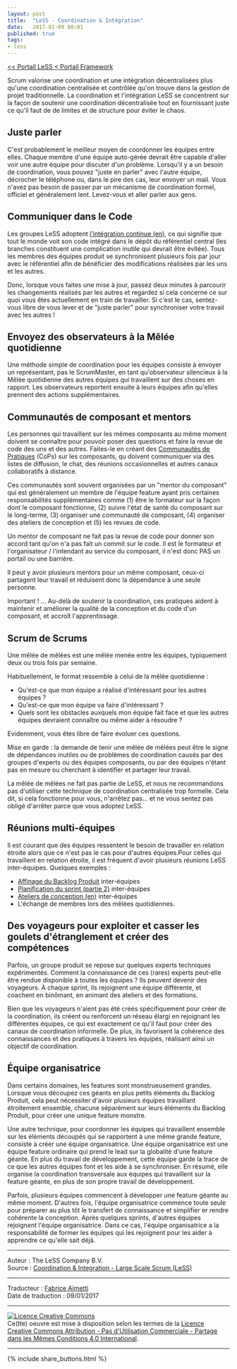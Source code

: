 ```yaml
---
layout: post
title:  "LeSS - Coordination & Intégration"
date:   2017-01-09 00:01
published: true
tags:
- less
---
```


[<< Portail LeSS < Portail Framework](http://www.les-traducteurs-agiles.org/2016/12/28/less-portail-framework.html)

Scrum valorise une coordination et une intégration décentralisées plus qu'une coordination centralisée et contrôlée qu'on trouve dans la gestion de projet traditionnelle. La coordination et l'intégration LeSS se concentrent sur la façon de soutenir une coordination décentralisée tout en fournissant juste ce qu'il faut de de limites et de structure pour éviter le chaos.

## Juste parler

C'est probablement le meilleur moyen de coordonner les équipes entre elles. Chaque membre d'une équipe auto-gérée devrait être capable d'aller voir une autre équipe pour discuter d'un problème. Lorsqu'il y a un besoin de coordination, vous pouvez "juste en parler" avec l'autre équipe, décrocher le téléphone ou, dans le pire des cas, leur envoyer un mail. Vous n'avez pas besoin de passer par un mécanisme de coordination formel, officiel et généralement lent. Levez-vous et aller parler aux gens.

## Communiquer dans le Code

Les groupes LeSS adoptent [l'intégration continue (en)](http://less.works/less/technical-excellence/continuous-integration), ce qui signifie que tout le monde voit son code intégré dans le dépôt du référentiel central (les branches constituent une complication inutile qui devrait être évitée). Tous les membres des équipes produit se synchronisent plusieurs fois par jour avec le référentiel afin de bénéficier des modifications réalisées par les uns et les autres.

Donc, lorsque vous faites une mise à jour, passez deux minutes à parcourir les changements réalisés par les autres et regardez si cela concerne ce sur quoi vous êtes actuellement en train de travailler. Si c'est le cas, sentez-vous libre de vous lever et de "juste parler" pour synchroniser votre travail avec les autres !

## Envoyez des observateurs à la Mêlée quotidienne

Une méthode simple de coordination pour les équipes consiste à envoyer un représentant, pas le ScrumMaster, en tant qu'observateur silencieux à la Mêlée quotidienne des autres équipes qui travaillent sur des choses en rapport. Les observateurs reportent ensuite à leurs équipes afin qu'elles prennent des actions supplémentaires.

## Communautés de composant et mentors

Les personnes qui travaillent sur les mêmes composants au même moment doivent se connaître pour pouvoir poser des questions et faire la revue de code des uns et des autres. Faites-le en créant des [Communautés de Pratiques](http://www.les-traducteurs-agiles.org/2017/01/02/less-communautes.html) (CoPs) sur les composants, qu doivent communiquer via des listes de diffusion, le chat, des réunions occasionnelles et autres canaux collaboratifs à distance.

Ces communautés sont souvent organisées par un "mentor du composant" qui est généralement un membre de l'équipe feature ayant pris certaines responsabilités supplémentaires comme (1) être le formateur sur la façon dont le composant fonctionne, (2) suivre l'état de santé du composant sur le long-terme, (3) organiser une communauté de composant, (4) organiser des ateliers de conception et (5) les revues de code.

Un mentor de composant ne fait pas la revue de code pour donner son accord tant qu'on n'a pas fait un commit sur le code. Il est le formateur et l'organisateur / l'intendant au service du composant, il n'est donc PAS un portail ou une barrière.

Il peut y avoir plusieurs mentors pour un même composant, ceux-ci partagent leur travail et réduisent donc la dépendance à une seule personne.

Important ! ... Au-delà de soutenir la coordination, ces pratiques aident à maintenir et améliorer la qualité de la conception et du code d'un composant, et accroît l'apprentissage.

## Scrum de Scrums

Une mêlée de mêlées est une mêlée menée entre les équipes, typiquement deux ou trois fois par semaine.

Habituellement, le format ressemble à celui de la mêlée quotidienne :

* Qu'est-ce que mon équipe a réalisé d'intéressant pour les autres équipes ?
* Qu'est-ce que mon équipe va faire d'intéressant ?
* Quels sont les obstacles auxquels mon équipe fait face et que les autres équipes devraient connaître ou même aider à résoudre ?


Evidemment, vous êtes libre de faire évoluer ces questions.

Mise en garde : la demande de tenir une mêlée de mêlées peut être le signe de dépendances inutiles ou de problèmes de coordination causés par des groupes d'experts ou des équipes composants, ou par des équipes n'étant pas en mesure ou cherchant à identifier et partager leur travail.

La mêlée de mêlées ne fait pas partie de LeSS, et nous ne recommandons pas d'utiliser cette technique de coordination centralisée trop formelle. Cela dit, si cela fonctionne pour vous, n'arrêtez pas... et ne vous sentez pas obligé d'arrêter parce que vous adoptez LeSS.

## Réunions multi-équipes

Il est courant que des équipes ressentent le besoin de travailler en relation étroite alors que ce n'est pas le cas pour d'autres équipes.Pour celles qui travaillent en relation étroite, il est fréquent d'avoir plusieurs réunions LeSS inter-équipes. Quelques exemples :

* [Affinage du Backlog Produit](http://www.les-traducteurs-agiles.org/2018/01/26/less-l-affinage-du-backlog-produit.html) inter-équipes
* [Planification du sprint (partie 2)](http://www.les-traducteurs-agiles.org/2017/03/10/less-la-planification-du-sprint-2eme-partie.html) inter-équipes
* [Ateliers de conception (en)](http://less.works/less/technical-excellence/architecture-design.html) inter-équipes
* L'échange de membres lors des mêlées quotidiennes.


## Des voyageurs pour exploiter et casser les goulets d'étranglement et créer des compétences

Parfois, un groupe produit se repose sur quelques experts techniques expérimentés. Comment la connaissance de ces (rares) experts peut-elle être rendue disponible à toutes les équipes ? Ils peuvent devenir des voyageurs. À chaque sprint, ils rejoignent une équipe différente, et coachent en binômant, en animant des ateliers et des formations.

Bien que les voyageurs n'aient pas été créés spécifiquement pour créer de la coordination, ils créent ou renforcent un réseau élargi en rejoignant les différentes équipes, ce qui est exactement ce qu'il faut pour créer des canaux de coordination informelle. De plus, ils favorisent la cohérence des connaissances et des pratiques à travers les équipes, réalisant ainsi un objectif de coordination.

## Équipe organisatrice

Dans certains domaines, les features sont monstrueusement grandes. Lorsque vous découpez ces géants en plus petits éléments du Backlog Produit, cela peut nécessiter d'avoir plusieurs équipes travaillant étroitement ensemble, chacune séparément sur leurs éléments du Backlog Produit, pour créer une unique feature monstre.

Une autre technique, pour coordonner les équipes qui travaillent ensemble sur les éléments découpés qui se rapportent à une même grande feature, consiste à créer une équipe organisatrice. Une équipe organisatrice est une équipe feature ordinaire qui prend le lead sur la globalité d'une feature géante. En plus du travail de développement, cette équipe garde la trace de ce que les autres équipes font et les aide à se synchroniser. En résumé, elle organise la coordination transversale aux équipes qui travaillent sur la feature géante, en plus de son propre travail de développement.

Parfois, plusieurs équipes commencent à développer une feature géante au même moment. D'autres fois, l'équipe organisatrice commence toute seule pour préparer au plus tôt le transfert de connaissance et simplifier er rendre cohérente la conception. Après quelques sprints, d'autres équipes rejoignent l'équipe organisatrice. Dans ce cas, l'équipe organisatrice a la responsabilité de former les équipes qui les rejoignent pour les aider à apprendre ce qu'elle sait déjà.


---
Auteur : The LeSS Company B.V.  
Source : [Coordination & Integration - Large Scale Scrum (LeSS)](http://less.works/less/framework/coordination-and-integration.html)  

---
Traducteur : [Fabrice Aimetti](http://www.fabrice-aimetti.fr/)  
Date de traduction : 09/01/2017  

---

<a rel="license" href="http://creativecommons.org/licenses/by-nc-sa/4.0/"><img alt="Licence Creative Commons" style="border-width:0" src="http://i.creativecommons.org/l/by-nc-sa/4.0/88x31.png" /></a><br />Ce(tte) oeuvre est mise à disposition selon les termes de la <a rel="license" href="http://creativecommons.org/licenses/by-nc-sa/4.0/">Licence Creative Commons Attribution - Pas d'Utilisation Commerciale - Partage dans les Mêmes Conditions 4.0 International</a>.

---

{% include share_buttons.html %}
